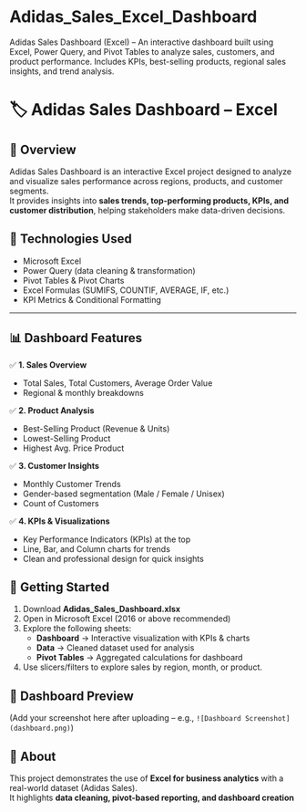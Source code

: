 # Adidas_Sales_Excel_Dashboard
Adidas Sales Dashboard (Excel) – An interactive dashboard built using Excel, Power Query, and Pivot Tables to analyze sales, customers, and product performance. Includes KPIs, best-selling products, regional sales insights, and trend analysis. 
# 🏷️ Adidas Sales Dashboard – Excel  

## 📌 Overview  
Adidas Sales Dashboard is an interactive Excel project designed to analyze and visualize sales performance across regions, products, and customer segments.  
It provides insights into **sales trends, top-performing products, KPIs, and customer distribution**, helping stakeholders make data-driven decisions.  

## 🧰 Technologies Used  
- Microsoft Excel  
- Power Query (data cleaning & transformation)  
- Pivot Tables & Pivot Charts  
- Excel Formulas (SUMIFS, COUNTIF, AVERAGE, IF, etc.)  
- KPI Metrics & Conditional Formatting  

---

## 📊 Dashboard Features  

✅ **1. Sales Overview**  
- Total Sales, Total Customers, Average Order Value  
- Regional & monthly breakdowns  

✅ **2. Product Analysis**  
- Best-Selling Product (Revenue & Units)  
- Lowest-Selling Product  
- Highest Avg. Price Product  

✅ **3. Customer Insights**  
- Monthly Customer Trends  
- Gender-based segmentation (Male / Female / Unisex)  
- Count of Customers  

✅ **4. KPIs & Visualizations**  
- Key Performance Indicators (KPIs) at the top  
- Line, Bar, and Column charts for trends  
- Clean and professional design for quick insights  



## 🧪 Getting Started  

1. Download **Adidas_Sales_Dashboard.xlsx**  
2. Open in Microsoft Excel (2016 or above recommended)  
3. Explore the following sheets:  
   - **Dashboard** → Interactive visualization with KPIs & charts  
   - **Data** → Cleaned dataset used for analysis  
   - **Pivot Tables** → Aggregated calculations for dashboard  
4. Use slicers/filters to explore sales by region, month, or product.  


## 📸 Dashboard Preview  
(Add your screenshot here after uploading – e.g., `![Dashboard Screenshot](dashboard.png)`)  

## 📌 About  
This project demonstrates the use of **Excel for business analytics** with a real-world dataset (Adidas Sales).  
It highlights **data cleaning, pivot-based reporting, and dashboard creation**
